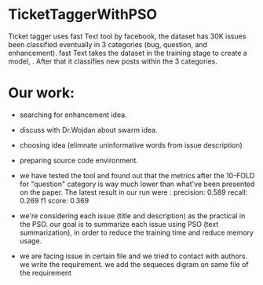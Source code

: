# TicketTaggerWithPSO

Ticket tagger uses fast Text tool by facebook, the dataset has 30K issues been classified eventually in 3 categories (bug, question, and enhancement). fast Text takes the dataset in the training stage to create a model, . After that it classifies new posts within the 3 categories.

# Our work:

 - searching for enhancement idea. 
 - discuss with Dr.Wojdan about swarm idea.
 - choosing idea (elimnate uninformative words from issue description) 
 - preparing source code environment.
 - we have tested the tool and found out that the metrics after the 10-FOLD for "question" category is way much lower than what've been presented on the paper. The latest result in our run were :
precision:  0.589
recall:  0.269
f1 score:  0.369

- we're considering each issue (title and description) as the practical in the PSO. our goal is to summarize each issue using PSO (text summarization), in order to reduce the training time and reduce memory usage.
- we are facing issue in certain file and we tried to contact with authors.
we write the requirement.
we add the sequeces digram on same file of the requirement
